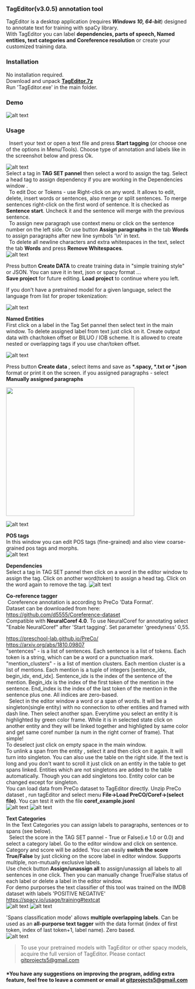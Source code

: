 ### TagEditor(v3.0.5) annotation tool

TagEditor is a desktop application (requires **_Windows 10, 64-bit_**) designed to annotate text for training with spaCy library.<br/>
With TagEditor you can label **dependencies, parts of speech, Named entities, text categories and Coreference resolution** or create your customized training data.

### Installation
No installation required.<br/>
Download and unpack [**TagEditor.7z**](https://github.com/d5555/TagEditor/raw/master/TagEditor.7z)<br/>
Run 'TagEditor.exe' in the main folder.

### Demo

![alt text](https://github.com/d5555/TagEditor/blob/master/pics/dep800.gif)

### Usage

&nbsp; Insert your text or open a text file and press **Start tagging** (or choose one of the options in Menu/Tools). Choose type of annotation and labels like in the screenshot below and press Ok. 

![alt text](https://github.com/d5555/TagEditor/blob/master/pics/select.png)<br/>
Select a tag in **TAG SET pannel** then select a word to assign the tag. Select a head tag to assign dependency if you are working in the Dependencies window .<br/>
&nbsp; To edit Doc or Tokens  - use Right-click on any word. It allows to  edit, delete, insert words or sentences, also merge or split sentences. 
To merge sentences right-click on the first word of sentence. It is checked as **Sentence start**. Uncheck it and the sentence will merge with the previous sentence.<br/> &nbsp; To assign new paragraph use context menu or click on the sentence number on the left side. Or use button **Assign paragraphs** in the tab **Words** to assign paragraphs after new line symbols '\n' in text. <br/>
&nbsp; To delete all newline characters and extra whitespaces in the text, select the tab **Words** and press **Remove Whitespaces**.<br/> 
![alt text](https://github.com/d5555/TagEditor/blob/master/pics/words.png)

Press button **Create DATA** to create training data in "simple training style" or JSON. You can save it in text, json or spacy format ...<br/>
**Save project** for future editing. **Load project** to continue where you left.

If you don't have a pretrained model for a given language, select the language from list for proper tokenization: 

![alt text](https://github.com/d5555/TagEditor/blob/master/pics/Menu_Mod.png)

<!--- >Try **[NeuralGym](https://github.com/d5555/NeuralGym)** to train spaCy model with your training data. --->

**Named Entities**<br/>
First click on a label in the Tag Set pannel then select text in the main window. To delete assigned label from text just click on it. Create output data with char/token offset or BILUO / IOB scheme. It is allowed to create nested or overlapping tags if you use char/token offset. 

![alt text](https://github.com/d5555/TagEditor/blob/master/pics/ner.png) 


Press button **Create data** , select items and save as **\*.spacy, \*.txt or \*.json** format or print it on the screen. if you assigned paragraphs - select **Manually assigned paragraphs**<br/>
<!--- ![alt text](https://github.com/d5555/TagEditor/blob/master/pics/create_data.png width=400) --->
<img src="https://github.com/d5555/TagEditor/blob/master/pics/create_data.png" width="350" >

![alt text](https://github.com/d5555/TagEditor/blob/master/pics/data_onscreen.png)

**POS tags**<br/>
In this window you can edit POS tags (fine-grained) and also view coarse-grained pos tags and morphs.<br/>
![alt text](https://github.com/d5555/TagEditor/blob/master/pics/pos_pic.png)

**Dependencies**<br/>
Select a tag in TAG SET pannel then click on a word in the editor window to assign the tag. Click on another word(token) to assign a head tag. Click on the word again to remove the tag.
![alt text](https://github.com/d5555/TagEditor/blob/master/pics/dep.png)

**Co-reference tagger**<br/>
&nbsp;Coreference annotation is according to PreCo  'Data Format'.<br/>Dataset can be downloaded from here: https://github.com/d5555/Coreference-dataset<br/>Compatible with **NeuralCoref 4.0**. To use NeuralCoref for annotating select "Enable NeuralCoref" after 'Start tagging'. Set parameter 'greedyness' 0,55.

https://preschool-lab.github.io/PreCo/<br/>
https://arxiv.org/abs/1810.09807<br/>
"sentences" - is a list of sentences. Each sentence is a list of tokens. Each token is a string, which can be a word or a punctuation mark. <br/>
"mention_clusters" - is a list of mention clusters. Each mention cluster is a list of mentions. Each mention is a tuple of integers [sentence_idx, begin_idx, end_idx]. Sentence_idx is the index of the sentence of the mention. Begin_idx is the index of the first token of the mention in the sentence. End_index is the index of the last token of the mention in the sentence plus one. All indices are zero-based.<br/>
&nbsp;&nbsp;Select in the editor window a word or a span of words. It will be a singleton(single entity) with no connection to other entities and framed with dash line. Then select another span. Everytime you select an entity it is highlighted by green color frame. While it is in selected state click on another entity and they will be linked together and highligted by same color and get same coref number (a num in the right corner of frame). That simple! <br/>
To deselect just click on empty space in the main window.<br/>
To unlink a span from the entity , select it and then click on it again. It will turn into singleton. You can also use the table on the right side. If the text is long and you don't want to scroll it just click on an entity in the table to get spans linked. Entities which are not singletons are added to the table automatically. Though you can add singletons too. Entity color can be changed except for singleton. <br/>
You can load data from PreCo dataset to TagEditor directly. Unzip  PreCo dataset , run tagEditor and select menu **File->Load PreCO/Coref->(select file)**. You can test it with the file **coref_example.jsonl** <br/>
![alt text](https://github.com/d5555/TagEditor/blob/master/pics/corefpic.png)
![alt text](https://github.com/d5555/TagEditor/blob/master/pics/coref_annot.png)

**Text Categories**<br/>
In the Text Categories you can assign labels to paragraphs, sentences or to spans (see below).<br/>
&nbsp; Select the score in the TAG SET pannel - True or False(i.e 1.0 or 0.0) and select a category label. Go to the editor window and click on sentence. Category and score will be added. You can easily **switch the score True/False** by just clicking on the score label in editor window. Supports multiple, non-mutually exclusive labels.<br/>
Use check button **Assign/unassign all** to assign/unassign all labels to all sentences in one click. Then you can manually change True/False status of each label or delete a label in the editor window.<br/>
For demo purporses the text classifier of this tool was trained on the IMDB dataset with labels 'POSITIVE NEGATIVE'<br/>
https://spacy.io/usage/training#textcat<br/>
![alt text](https://github.com/d5555/TagEditor/blob/master/pics/cats.png)
![alt text](https://github.com/d5555/TagEditor/blob/master/pics/cat_data.png)

'Spans classification mode' allows **multiple overlapping labels**.  Can be used as an **all-purporse text tagger** with the data format (index of first token, index of last token+1, label name). Zero based.<br/>
![alt text](https://github.com/d5555/TagEditor/blob/master/pics/spansclass.png)

<!--- _Try **[NeuralGym](https://github.com/d5555/NeuralGym)** to train spaCy model with your training data._ <br/>  --->
>To use your pretrained models with TagEditor or other spacy models,  acquire the full version of TagEditor. Please contact gitprojects5@gmail.com 
#### *You have any suggestions on improving the program, adding extra feature, feel free to leave a comment or email at gitprojects5@gmail.com
<!---**************
### Extended version
Need help, found a bug or you would like get the extended version? [**New issue**](https://github.com/d5555/TagEditor/issues/new) or contact us at gitprojects5@gmail.com
**************
gitprojects5@gmail.com 


[![Donate](https://img.shields.io/badge/Donate-PayPal-green.svg)](https://paypal.me/d5555)<br/>--->
